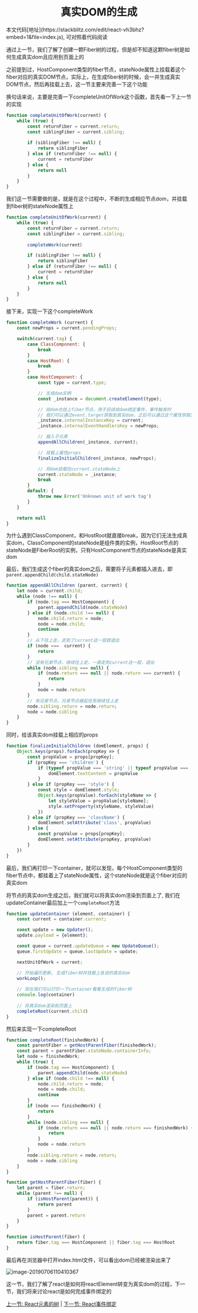 <h1 align="center">真实DOM的生成</h1>
本文代码[地址](https://stackblitz.com/edit/react-vh3bhz?embed=1&file=index.js), 可对照着代码阅读

通过上一节，我们了解了创建一颗Fiber树的过程，但是却不知道这颗fiber树是如何生成真实dom且应用到页面上的

之前提到过，HostComponent类型的fiber节点，stateNode属性上挂载着这个fiber对应的真实DOM节点，实际上，在生成fiber树的时候，会一并生成真实DOM节点，然后再挂载上去，这一节主要来完善一下这个功能

换句话来说，主要是完善一下completeUnitOfWork这个函数，首先看一下上一节的实现

```js
function completeUnitOfWork(current) {
    while (true) {
        const returnFiber = current.return;
        const siblingFiber = current.sibling;
      
        if (siblingFiber !== null) {
            return siblingFiber
        } else if (returnFiber !== null) {
            current = returnFiber
        } else {
            return null
        }
    }
}
```

我们这一节需要做的是，就是在这个过程中，不断的生成相应节点dom，并挂载到fiber树的stateNode属性上

```js
function completeUnitOfWork(current) {
    while (true) {
        const returnFiber = current.return;
        const siblingFiber = current.sibling;
      
      	completeWork(current）

        if (siblingFiber !== null) {
            return siblingFiber
        } else if (returnFiber !== null) {
            current = returnFiber
        } else {
            return null
        }
    }
}
```

接下来，实现一下这个completeWork

```js
function completeWork (current) {
    const newProps = current.pendingProps;

    switch(current.tag) {
        case ClassComponent: {
            break
        }
        case HostRoot: {
            break
        }
        case HostComponent: {
            const type = current.type;

            // 生成dom实例
            const _instance = document.createElement(type);

            // 给dom也挂上fiber节点，用于后续给dom绑定事件，事件触发时
            // 我们可以通过event.target获取到真实dom，之后可以通过这个属性获取到相应的fiber
            _instance.internalInstanceKey = current;
            _instance.internalEventHandlersKey = newProps;

            // 插入子元素
            appendAllChildren(_instance, current);

            // 挂载上属性props
            finalizeInitialChildren(_instance, newProps);

            // 将dom挂载在current.stateNode上
            current.stateNode = _instance;
            break
        }
        default: {
            throw new Error('Unknown unit of work tag')
        }
    }

    return null
}
```

为什么遇到ClassComponent，和HostRoot就直接break，因为它们无法生成真实dom，ClassComponent的stateNode是组件类的实例，HostRoot节点的stateNode是FiberRoot的实例，只有HostComponent节点的stateNode是真实dom

最后，我们生成这个fiber的真实dom之后，需要将子元素都插入进去，即```parent.appendChild(child.stateNode)```

```js
function appendAllChildren (parent, current) {
    let node = current.child;
    while (node !== null) {
        if (node.tag === HostComponent) {
            parent.appendChild(node.stateNode)
        } else if (node.child !== null) {
            node.child.return = node;
            node = node.child;
            continue
        }
        // 从下往上走，走到了current这一层就退出
        if (node ===  current) {
            return
        }
        // 没有兄弟节点，继续往上走，一直走到current这一层，退出
        while (node.sibling === null) {
            if (node.return === null || node.return === current) {
                return
            }
            node = node.return
        }
        // 有兄弟节点，兄弟节点接起任务继续往上走
        node.sibling.return = node.return;
        node = node.sibling
    }
}
```

同时，给该真实dom挂载上相应的props

```js
function finalizeInitialChildren (domElement, props) {
    Object.keys(props).forEach(propKey => {
        const propValue = props[propKey];
        if (propKey === 'children') {
            if (typeof propValue === 'string' || typeof propValue === 'number') {
                domElement.textContent = propValue
            }
        } else if (propKey === 'style') {
            const style = domElement.style;
            Object.keys(propValue).forEach(styleName => {
                let styleValue = propValue[styleName];
                style.setProperty(styleName, styleValue)
            })
        } else if (propKey === 'className') {
            domElement.setAttribute('class', propValue)
        } else {
            const propValue = props[propKey];
            domElement.setAttribute(propKey, propValue)
        }
    })
}
```

最后，我们再打印一下container，就可以发现，每个HostComponent类型的fiber节点中，都挂着上了stateNode属性，这个stateNode就是这个fiber对应的真实dom

将节点的真实dom生成之后，我们就可以将真实dom渲染到页面上了, 我们在updateContainer最后加上一个```completeRoot```方法

```js
function updateContainer (element, container) {
    const current = container.current;

    const update = new Updater();
    update.payload = {element};

    const queue = current.updateQueue = new UpdateQueue();
    queue.firstUpdate = queue.lastUpdate = update;

    nextUnitOfWork = current;

  	// 开始遍历更新, 生成fiber树并挂载上各自的真实dom
    workLoop();
  
    // 现在我们可以打印一下container看看生成的fiber树
    console.log(container)
  
  	// 将真实dom渲染到页面上
  	completeRoot(current.child)
}
```

然后来实现一下completeRoot

```js
function completeRoot(finishedWork) {
    const parentFiber = getHostParentFiber(finishedWork);
    const parent = parentFiber.stateNode.containerInfo;
    let node = finishedWork;
    while (true) {
        if (node.tag === HostComponent) {
            parent.appendChild(node.stateNode)
        } else if (node.child !== null) {
            node.child.return = node;
            node = node.child;
            continue
        }
        if (node === finishedWork) {
            return
        }
        while (node.sibling === null) {
            if (node.return === null || node.return === finishedWork) {
                return
            }
            node = node.return
        }
        node.sibling.return = node.return;
        node = node.sibling
    }
}

function getHostParentFiber(fiber) {
    let parent = fiber.return;
    while (parent !== null) {
        if (isHostParent(parent)) {
            return parent
        }
        parent = parent.return
    }
}

function isHostParent(fiber) {
    return fiber.tag === HostComponent || fiber.tag === HostRoot
}
```

最后再在浏览器中打开index.html文件，可以看出dom已经被渲染出来了

![image-20190706110410367](../assets/real-dom-render.png)

这一节，我们了解了react是如何将reactElement转变为真实dom的过程，下一节，我们将来讨论react是如何完成事件绑定的



[上一节: React元素的树](../React元素的树/readme.md)  | [下一节: React事件绑定](../React事件绑定/readme.md) 